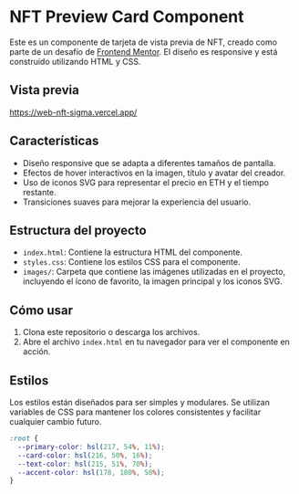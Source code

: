 # NFT Preview Card Component

Este es un componente de tarjeta de vista previa de NFT, creado como parte de un desafío de [Frontend Mentor](https://www.frontendmentor.io). El diseño es responsive y está construido utilizando HTML y CSS.

## Vista previa

https://web-nft-sigma.vercel.app/

## Características

- Diseño responsive que se adapta a diferentes tamaños de pantalla.
- Efectos de hover interactivos en la imagen, título y avatar del creador.
- Uso de iconos SVG para representar el precio en ETH y el tiempo restante.
- Transiciones suaves para mejorar la experiencia del usuario.

## Estructura del proyecto

- `index.html`: Contiene la estructura HTML del componente.
- `styles.css`: Contiene los estilos CSS para el componente.
- `images/`: Carpeta que contiene las imágenes utilizadas en el proyecto, incluyendo el ícono de favorito, la imagen principal y los iconos SVG.

## Cómo usar

1. Clona este repositorio o descarga los archivos.
2. Abre el archivo `index.html` en tu navegador para ver el componente en acción.

## Estilos

Los estilos están diseñados para ser simples y modulares. Se utilizan variables de CSS para mantener los colores consistentes y facilitar cualquier cambio futuro.

```css
:root {
  --primary-color: hsl(217, 54%, 11%);
  --card-color: hsl(216, 50%, 16%);
  --text-color: hsl(215, 51%, 70%);
  --accent-color: hsl(178, 100%, 50%);
}

